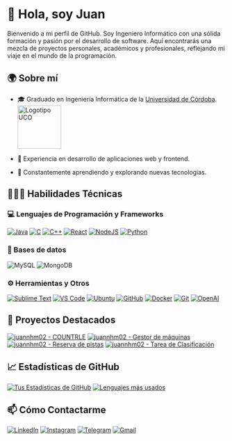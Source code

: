 # 👋 Hola, soy Juan

Bienvenido a mi perfil de GitHub. Soy Ingeniero Informático con una sólida formación y pasión por el desarrollo de software. Aquí encontrarás una mezcla de proyectos personales, académicos y profesionales, reflejando mi viaje en el mundo de la programación.

## 🌍 Sobre mí

- 🎓 Graduado en Ingeniería Informática de la [Universidad de Córdoba](http://www.uco.es/).
  <img src="https://www.uco.es/grados//templates/uco/images/logo.png" alt="Logotipo UCO" width="100"/>

- 💼 Experiencia en desarrollo de aplicaciones web y frontend.
- 🌱 Constantemente aprendiendo y explorando nuevas tecnologías.

## 👨🏻‍💻 Habilidades Técnicas

### 💻 Lenguajes de Programación y Frameworks

[![Java](https://img.shields.io/badge/java-%23ED8B00.svg?style=for-the-badge&logo=openjdk&logoColor=white)]()
[![C](https://img.shields.io/badge/c-%2300599C.svg?style=for-the-badge&logo=c&logoColor=white)]()
[![C++](https://img.shields.io/badge/c++-%2300599C.svg?style=for-the-badge&logo=c%2B%2B&logoColor=white)]()
[![React](https://img.shields.io/badge/react-%2320232a.svg?style=for-the-badge&logo=react&logoColor=%2361DAFB)]()
[![NodeJS](https://img.shields.io/badge/node.js-6DA55F?style=for-the-badge&logo=node.js&logoColor=white)]()
[![Python](https://img.shields.io/badge/python-3670A0?style=for-the-badge&logo=python&logoColor=ffdd54)]()
<!-- Agrega otros lenguajes y frameworks relevantes -->

### 🧮 Bases de datos
![MySQL](https://img.shields.io/badge/mysql-%2300f.svg?style=for-the-badge&logo=mysql&logoColor=white)
![MongoDB](https://img.shields.io/badge/MongoDB-%234ea94b.svg?style=for-the-badge&logo=mongodb&logoColor=white)


### ⚙️ Herramientas y Otros

[![Sublime Text](https://img.shields.io/badge/Sublime_Text-FF9800?style=for-the-badge&logo=sublime-text&logoColor=white)]()
[![VS Code](https://img.shields.io/badge/VSCode-007ACC?style=for-the-badge&logo=visual-studio-code&logoColor=white)]()
[![Ubuntu](https://img.shields.io/badge/Ubuntu-E95420?style=for-the-badge&logo=ubuntu&logoColor=white)]()
[![GitHub](https://img.shields.io/badge/GitHub-181717?style=for-the-badge&logo=github&logoColor=white)]()
[![Docker](https://img.shields.io/badge/Docker-2496ED?style=for-the-badge&logo=docker&logoColor=white)]()
[![Git](https://img.shields.io/badge/Git-E34F26?style=for-the-badge&logo=git&logoColor=white)]()
[![OpenAI](https://img.shields.io/badge/OpenAI-000000?style=for-the-badge&logo=openai&logoColor=white)]() 
<!-- Agrega otras herramientas y tecnologías que uses -->

## 🚀 Proyectos Destacados

[![juannhm02 - COUNTRLE](https://img.shields.io/static/v1?label=juannhm02&message=COUNTRLE&color=blue&logo=github)](https://github.com/juannhm02/Countrle "Go to GitHub repo")
[![juannhm02 - Gestor de máquinas](https://img.shields.io/static/v1?label=juannhm02&message=GestorMaquinas&color=blue&logo=github)](https://github.com/juannhm02/Gestor-de-maquinas "Go to GitHub repo")
[![juannhm02 - Reserva de pistas](https://img.shields.io/static/v1?label=juannhm02&message=ReservaPistas&color=blue&logo=github)](https://github.com/juannhm02/ReservaPistas "Go to GitHub repo")
[![juannhm02 - Tarea de Clasificación](https://img.shields.io/static/v1?label=juannhm02&message=TareaClasificacion&color=blue&logo=github)](https://github.com/juannhm02/trabajoClasificacion "Go to GitHub repo")

<!-- Enlace a tus proyectos más relevantes -->

## 📈 Estadísticas de GitHub

[![Tus Estadísticas de GitHub](https://github-readme-stats.vercel.app/api?username=juannhm02&show_icons=true&theme=dark)](https://github.com/tu-usuario)
[![Lenguajes más usados](https://github-readme-stats.vercel.app/api/top-langs/?username=juannhm02&layout=compact&theme=dark)](https://github.com/tu-usuario)

## 📫 Cómo Contactarme

[![LinkedIn](https://img.shields.io/badge/LinkedIn-0077B5?style=for-the-badge&logo=linkedin&logoColor=white)](https://www.linkedin.com/in/juan-higuera-mohedano-189934232/)
[![Instagram](https://img.shields.io/badge/Instagram-E4405F?style=for-the-badge&logo=instagram&logoColor=white)](https://www.instagram.com/juaaanhm_/)
[![Telegram](https://img.shields.io/badge/-TELEGRAM-2CA5E0?style=for-the-badge&logo=telegram&logoColor=white)](https://t.me/juanh_m_02)
[![Gmail](https://img.shields.io/badge/Gmail-D14836?style=for-the-badge&logo=gmail&logoColor=white)](mailto:juanhmohedano123@gmail.com)

<!-- Agrega otras formas de contacto si lo deseas -->
